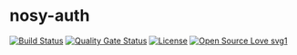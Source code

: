# nosy-auth

[![Build Status](https://travis-ci.com/notification-system/nosy-auth.svg?branch=master)](https://travis-ci.com/notification-system/nosy-auth)
[![Quality Gate Status](https://sonarcloud.io/api/project_badges/measure?project=auth.nosy.tech%3Anosy-auth&metric=alert_status)](https://sonarcloud.io/dashboard?id=auth.nosy.tech%3Anosy-auth)
[![License](https://img.shields.io/badge/License-Apache%202.0-blue.svg)](https://opensource.org/licenses/Apache-2.0)
[![Open Source Love svg1](https://badges.frapsoft.com/os/v1/open-source.svg?v=103)](https://github.com/ellerbrock/open-source-badges/)
